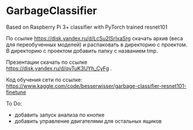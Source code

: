 # GarbageClassifier
Based on Raspberry Pi 3+ classifier with PyTorch trained resnet101

По ссылке https://disk.yandex.ru/d/LcSu2ISrIxaSrg скачать архив (веса для переобученных моделей) и распаковать в директорию с проектом.
В директорию с проектом добавить папку с названием tmp.

Презентации скачать по ссылке https://disk.yandex.ru/d/qvTuK3UYh_CyFg .

Код обучения сети по ссылке: https://www.kaggle.com/code/besserwisser/garbage-classifier-resnet101-finetune

To Do:
* добавить запуск анализа по кнопке
* добавить управление двигателями для остальных ящиков
